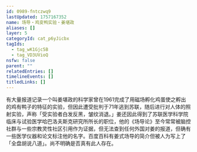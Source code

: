 ```yaml
---
id: 0989-fntczwq9
lastUpdated: 1757167352
name: 场导・鸡变鸭实验・姜堪政
aliases: []
layer: 5
categoryId: cat_p6yJicbx
tagIds:
  - tag_wK1Gjc5B
  - tag_VD3UVioQ
nsfw: false
parent: ""
relatedEntries: []
timelineEvents: []
titledLinks: []
---
```


有大量报道记录一个叫姜堪政的科学家曾在1961完成了用磁场孵化鸡蛋使之孵出的鸡有鸭子的特征的实验，但因此遭受批判于71年逃到苏联，随后进行对人体的照射实验，声称「受实验者白发反黑，皱纹消退。」姜还因此得到了苏联医学科学院临床与试验医学哈巴洛夫斯克研究所所长的职位，他的《场导论》至今常常被脑控社群与一些宗教灵性社区引用作为证据，但无法查到任何外国对姜的报道，但确有一些医学仪器和论文标注他的名字。百度百科有姜式场导的简介但被人为写上了「全盘胡说八道」。尚不明确是否真有此人存在。
